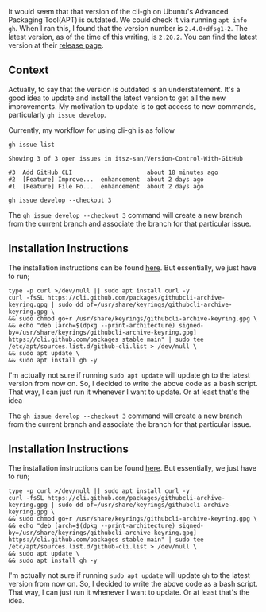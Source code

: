 It would seem that that version of the cli-gh on Ubuntu's Advanced Packaging Tool(APT) is outdated. We could check it via running `apt info gh`. When I ran this, I found that the version number is `2.4.0+dfsg1-2`. The latest version, as of the time of this writing, is `2.20.2`. You can find the latest version at their [release page](https://github.com/cli/cli/releases).

## Context
Actually, to say that the version is outdated is an understatement. It's a good idea to update and install the latest version to get all the new improvements. My motivation to update is to get access to new commands, particularly `gh issue develop`.

Currently, my workflow for using cli-gh is as follow
```
gh issue list

Showing 3 of 3 open issues in itsz-san/Version-Control-With-GitHub

#3  Add GitHub CLI                     about 18 minutes ago
#2  [Feature] Improve...  enhancement  about 2 days ago
#1  [Feature] File Fo...  enhancement  about 2 days ago

gh issue develop --checkout 3
```

The `gh issue develop --checkout 3` command will create a new branch from the current branch and associate the branch for that particular issue.

## Installation Instructions
The installation instructions can be found [here](https://github.com/cli/cli/blob/trunk/docs/install_linux.md). But essentially, we just have to run;

```
type -p curl >/dev/null || sudo apt install curl -y
curl -fsSL https://cli.github.com/packages/githubcli-archive-keyring.gpg | sudo dd of=/usr/share/keyrings/githubcli-archive-keyring.gpg \
&& sudo chmod go+r /usr/share/keyrings/githubcli-archive-keyring.gpg \
&& echo "deb [arch=$(dpkg --print-architecture) signed-by=/usr/share/keyrings/githubcli-archive-keyring.gpg] https://cli.github.com/packages stable main" | sudo tee /etc/apt/sources.list.d/github-cli.list > /dev/null \
&& sudo apt update \
&& sudo apt install gh -y
```

I'm actually not sure if running `sudo apt update` will update `gh` to the latest version from now on. So, I decided to write the above code as a bash script. That way, I can just run it whenever I want to update. Or at least that's the idea

The `gh issue develop --checkout 3` command will create a new branch from the current branch and associate the branch for that particular issue.

## Installation Instructions
The installation instructions can be found [here](https://github.com/cli/cli/blob/trunk/docs/install_linux.md). But essentially, we just have to run;

```
type -p curl >/dev/null || sudo apt install curl -y
curl -fsSL https://cli.github.com/packages/githubcli-archive-keyring.gpg | sudo dd of=/usr/share/keyrings/githubcli-archive-keyring.gpg \
&& sudo chmod go+r /usr/share/keyrings/githubcli-archive-keyring.gpg \
&& echo "deb [arch=$(dpkg --print-architecture) signed-by=/usr/share/keyrings/githubcli-archive-keyring.gpg] https://cli.github.com/packages stable main" | sudo tee /etc/apt/sources.list.d/github-cli.list > /dev/null \
&& sudo apt update \
&& sudo apt install gh -y
```

I'm actually not sure if running `sudo apt update` will update `gh` to the latest version from now on. So, I decided to write the above code as a bash script. That way, I can just run it whenever I want to update. Or at least that's the idea.
